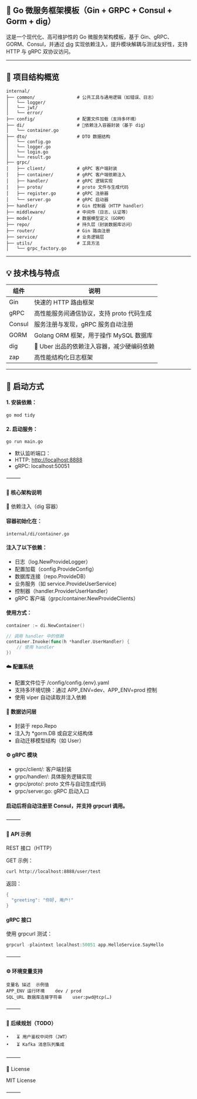 
## 🚀 Go 微服务框架模板（Gin + GRPC + Consul + Gorm + dig）

这是一个现代化、高可维护性的 Go 微服务架构模板，基于 Gin、gRPC、GORM、Consul，并通过 [dig](https://github.com/uber-go/dig) 实现依赖注入，提升模块解耦与测试友好性，支持 HTTP 与 gRPC 双协议访问。

***

## 🧱 项目结构概览

    internal/
    ├── common/                # 公共工具与通用逻辑（如错误、日志）
    │   └── logger/
    │   └── jwt/
    │   └── error/
    ├── config/                # 配置文件加载（支持多环境）
    ├── di/                    # 🚀依赖注入容器封装（基于 dig）
    │   └── container.go
    ├── dto/                   # DTO 数据结构
    │   └── config.go
    │   └── logger.go
    │   └── login.go
    │   └── result.go
    ├── grpc/
    │   ├── client/            # gRPC 客户端封装
    │   ├── container/         # gRPC 客户端依赖注入
    │   ├── handler/           # gRPC 逻辑实现
    │   ├── proto/             # proto 文件与生成代码
    │   ├── register.go        # gRPC 注册器
    │   └── server.go          # gRPC 启动器
    ├── handler/               # Gin 控制器（HTTP handler）
    ├── middleware/            # 中间件（日志、认证等）
    ├── model/                 # 数据模型定义（GORM）
    ├── repo/                  # 持久层（封装数据库访问）
    ├── router/                # Gin 路由注册
    ├── service/               # 业务逻辑层
    ├── utils/                 # 工具方法
    │   └── grpc_factory.go

***

## 💡 技术栈与特点

| 组件     | 说明                           |
| ------ | ---------------------------- |
| Gin    | 快速的 HTTP 路由框架                |
| gRPC   | 高性能服务间通信协议，支持 proto 代码生成     |
| Consul | 服务注册与发现，gRPC 服务自动注册          |
| GORM   | Golang ORM 框架，用于操作 MySQL 数据库 |
| dig    | 🧩 Uber 出品的依赖注入容器，减少硬编码依赖    |
| zap    | 高性能结构化日志框架                   |

***

## 🚀 启动方式

#### 1. 安装依赖：

`go mod tidy`

#### 2.	启动服务：

`go run main.go`

*   默认监听端口：
*   HTTP: <http://localhost:8888>
*   gRPC: localhost:50051

⸻

#### 🧬 核心架构说明

🔗 依赖注入（dig 容器）

#### 容器初始化在：

`internal/di/container.go`

#### 注入了以下依赖：

*   日志（log.NewProvideLogger）
*   配置加载（config.ProvideConfig）
*   数据库连接（repo.ProvideDB）
*   业务服务（如 service.ProvideUserService）
*   控制器（handler.ProviderUserHandler）
*   gRPC 客户端（grpc/container.NewProvideClients）

#### 使用方式：

```go
container := di.NewContainer()

// 调用 handler 中的依赖
container.Invoke(func(h *handler.UserHandler) {
    // 使用 handler
})
```

#### ☁️ 配置系统

*   配置文件位于 /config/config.{env}.yaml
*   支持多环境切换：通过 APP\_ENV=dev、APP\_ENV=prod 控制
*   使用 viper 自动读取并注入依赖

#### 🧰 数据访问层

*   封装于 repo.Repo
*   注入为 \*gorm.DB 或自定义结构体
*   自动迁移模型结构（如 User）

#### ⚙️ gRPC 模块

*   grpc/client/: 客户端封装
*   grpc/handler/: 具体服务逻辑实现
*   grpc/proto/: proto 文件与自动生成代码
*   grpc/server.go: gRPC 启动入口

#### 启动后将自动注册至 Consul，并支持 grpcurl 调用。

⸻

#### 🧪 API 示例

REST 接口（HTTP）

GET 示例：

```bash
curl http://localhost:8888/user/test
```

返回：

```go
{
  "greeting": "你好, 用户!"
}
```

#### gRPC 接口

使用 grpcurl 测试：

```go
grpcurl -plaintext localhost:50051 app.HelloService.SayHello
```

⸻

#### ⚙️ 环境变量支持

    变量名	描述	示例值
    APP_ENV	运行环境	dev / prod
    SQL_URL	数据库连接字符串	user:pwd@tcp(…)

⸻

#### 📌 后续规划（TODO）

    •	⏳ 用户鉴权中间件（JWT）
    •	⏳ Kafka 消息队列集成

⸻

📄 License

MIT License

⸻
